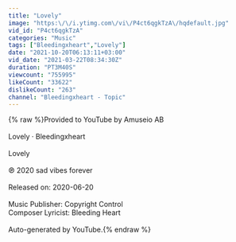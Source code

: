```yaml
---
title: "Lovely"
image: "https:\/\/i.ytimg.com\/vi\/P4ct6qgkTzA\/hqdefault.jpg"
vid_id: "P4ct6qgkTzA"
categories: "Music"
tags: ["Bleedingxheart","Lovely"]
date: "2021-10-20T06:13:11+03:00"
vid_date: "2021-03-22T08:34:30Z"
duration: "PT3M40S"
viewcount: "755995"
likeCount: "33622"
dislikeCount: "263"
channel: "Bleedingxheart - Topic"
---
```

{% raw %}Provided to YouTube by Amuseio AB<br /><br />Lovely · Bleedingxheart<br /><br />Lovely<br /><br />℗ 2020 sad vibes forever<br /><br />Released on: 2020-06-20<br /><br />Music  Publisher: Copyright Control<br />Composer  Lyricist: Bleeding Heart<br /><br />Auto-generated by YouTube.{% endraw %}
